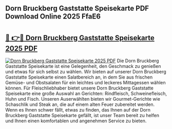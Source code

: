 ## Dorn Bruckberg Gaststatte Speisekarte PDF Download Online 2025 FfaE6

# <h2><a href="http://gc8vos.nevu.top/?p=Dorn+Bruckberg+Gaststatte+Speisekarte">🔗 👉🔴 Dorn Bruckberg Gaststatte Speisekarte 2025 PDF</a></h2>

[![Dorn Bruckberg Gaststatte Speisekarte 2025 PDF](https://i.imgur.com/dBaPXMq.png)](http://gc8vos.nevu.top/?p=Dorn+Bruckberg+Gaststatte+Speisekarte)
Die Dorn Bruckberg Gaststatte Speisekarte ist eine Gelegenheit, den Geschmack zu genießen und etwas für sich selbst zu wählen. Wir bieten auf unserer Dorn Bruckberg Gaststatte Speisekarte einen Salatbereich an, in dem Sie aus frischen Gemüse- und Obstsalaten für ein leichtes und leckeres Mittagessen wählen können. Für Fleischliebhaber bietet unsere Dorn Bruckberg Gaststatte Speisekarte eine große Auswahl an Gerichten: Rindfleisch, Schweinefleisch, Huhn und Fisch. Unseren Auserwählten bieten wir Gourmet-Gerichte wie Schaschlik und Steak an, die auf einem alten Feuer zubereitet werden. Wenn es Ihnen schwer fällt, etwas zu finden, das Ihnen auf der Dorn Bruckberg Gaststatte Speisekarte gefällt, ist unser Team bereit zu helfen und Ihnen einen komfortablen und angenehmen Service zu bieten.
